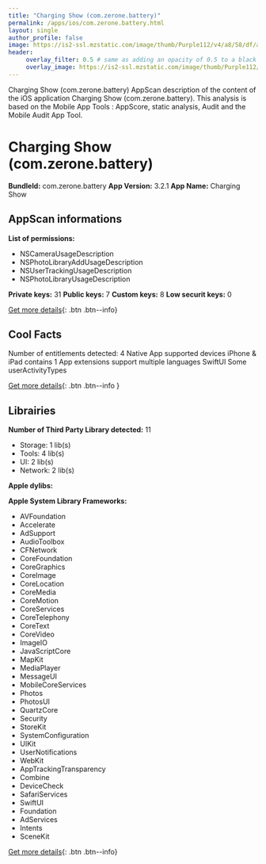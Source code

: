 ```yaml
---
title: "Charging Show (com.zerone.battery)"
permalink: /apps/ios/com.zerone.battery.html
layout: single
author_profile: false
image: https://is2-ssl.mzstatic.com/image/thumb/Purple112/v4/a8/58/df/a858dfd6-8175-a8d8-b468-c7c028309ced/AppIcon-1x_U007emarketing-0-10-0-85-220.png/512x512bb.jpg
header: 
     overlay_filter: 0.5 # same as adding an opacity of 0.5 to a black background
     overlay_image: https://is2-ssl.mzstatic.com/image/thumb/Purple112/v4/a8/58/df/a858dfd6-8175-a8d8-b468-c7c028309ced/AppIcon-1x_U007emarketing-0-10-0-85-220.png/512x512bb.jpg
---
```

Charging Show (com.zerone.battery) AppScan description of the content of the iOS application Charging Show (com.zerone.battery). This analysis is based on the Mobile App Tools : AppScore, static analysis, Audit and the Mobile Audit App Tool.

# Charging Show (com.zerone.battery)

**BundleId:** com.zerone.battery
**App Version:** 3.2.1
**App Name:** Charging Show


## AppScan informations 

**List of permissions:** 
- NSCameraUsageDescription
- NSPhotoLibraryAddUsageDescription
- NSUserTrackingUsageDescription
- NSPhotoLibraryUsageDescription
  
  
**Private keys:** 31
**Public keys:** 7
**Custom keys:** 8
**Low securit keys:** 0
  
[Get more details](/pricing.html){: .btn .btn--info}

## Cool Facts

Number of entitlements detected: 4
Native App
supported devices iPhone & iPad
contains 1 App extensions
support multiple languages
SwiftUI
Some userActivityTypes
  
[Get more details](/pricing.html){: .btn .btn--info }

## Librairies 
**Number of Third Party Library detected:** 11
- Storage: 1 lib(s)
- Tools: 4 lib(s)
- UI: 2 lib(s)
- Network: 2 lib(s)


**Apple dylibs:**


**Apple System Library Frameworks:**
- AVFoundation
- Accelerate
- AdSupport
- AudioToolbox
- CFNetwork
- CoreFoundation
- CoreGraphics
- CoreImage
- CoreLocation
- CoreMedia
- CoreMotion
- CoreServices
- CoreTelephony
- CoreText
- CoreVideo
- ImageIO
- JavaScriptCore
- MapKit
- MediaPlayer
- MessageUI
- MobileCoreServices
- Photos
- PhotosUI
- QuartzCore
- Security
- StoreKit
- SystemConfiguration
- UIKit
- UserNotifications
- WebKit
- AppTrackingTransparency
- Combine
- DeviceCheck
- SafariServices
- SwiftUI
- Foundation
- AdServices
- Intents
- SceneKit


  
[Get more details](/pricing.html){: .btn .btn--info}

